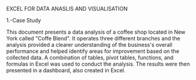 EXCEL FOR DATA ANASLIS AND VISUALISATION

1.-Case Study

This document presents a data analysis of a coffee shop located in New York called "Coffe Blend". It operates three different branches and the analysis provided a clearer understanding of the business's overall performance and helped identify areas for improvement based on the collected data.
A combination of tables, pivot tables, functions, and formulas in Excel was used to conduct the analysis. The results were then presented in a dashboard, also created in Excel.
  
